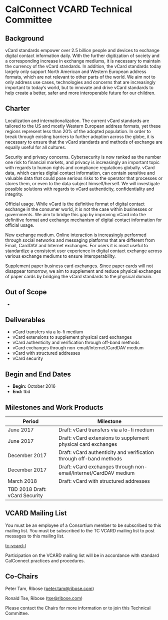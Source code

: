 
# CalConnect VCARD Technical Committee

## Background

vCard standards empower over 2.5 billion people and devices to exchange digital contact information daily. With the further digitization of society and a corresponding increase in exchange mediums, it is necessary to maintain the currency of the vCard standards.  In addition, the vCard standards today largely only support North American and Western European address formats, which are not relevant to other parts of the world.  We aim not to only address use cases, technologies and concerns that are increasingly important to today’s world, but to innovate and drive vCard standards to help create a better, safer and more interoperable future for our children.

## Charter

Localization and internationalization. The current vCard standards are tailored to the US and mostly Western European address formats, yet these regions represent less than 20% of the adopted population. In order to break through existing barriers to further adoption across the globe, it is necessary to ensure that the vCard standards and methods of exchange are equally useful for all cultures.

Security and privacy concerns. Cybersecurity is now ranked as the number one risk to financial markets, and privacy is increasingly an important topic with regards to human rights and compliance regulations globally. vCard data, which carries digital contact information, can contain sensitive and valuable data that could pose serious risks to the operator that processes or stores them, or even to the data subject himself/herself. We will investigate possible solutions with regards to vCard authenticity, confidentiality and integrity.

Official usage. While vCard is the definitive format of digital contact exchange in the consumer world, it is not the case within businesses or governments. We aim to bridge this gap by improving vCard into the definitive format and exchange mechanism of digital contact information for official usage.

New exchange medium. Online interaction is increasingly performed through social networks and messaging platforms that are different from Email, CardDAV and Internet exchanges. For users it is most useful to standardize a consistent user experience in digital contact exchange across various exchange mediums to ensure interoperability.

Supplement paper business card exchanges.  Since paper cards will not disappear tomorrow, we aim to supplement and reduce physical exchanges of paper cards by bridging the vCard standards to the physical domain.

## Out of Scope 

- 
 
## Deliverables

- vCard transfers via a lo-fi medium
- vCard extensions to supplement physical card exchanges
- vCard authenticity and verification through off-band methods
- vCard exchanges through non-email/Internet/CardDAV medium
- vCard with structured addresses
- vCard security

## Begin and End Dates

* **Begin:** October 2016
* **End:** tbd

## Milestones and Work Products

| Period | Milestone |
| --- | --- |
| June 2017 |	Draft: vCard transfers via a lo-fi medium |
| June 2017 |	Draft: vCard extensions to supplement physical card exchanges |
| December 2017 |	Draft: vCard authenticity and verification through off-band methods |
| December 2017 |	Draft: vCard exchanges through non-email/Internet/CardDAV medium |
| March 2018 |	Draft: vCard with structured addresses
TBD 2018 	Draft: vCard Security |

## VCARD Mailing List

You must be an employee of a Consortium member to be subscribed to this mailing list.
You must be subscribed to the TC VCARD mailing list to post messages to this mailing list.

[tc-vcard-l](mailto:tc-vcard-l@lists.calconnect.org)

Participation on the VCARD mailing list will be in accordance with standard CalConnect practices and procedures.

## Co-Chairs

Peter Tam, Ribose ([peter.tam@ribose.com](mailto:peter.tam@ribose.com))

Ronald Tse, Ribose ([tse@ribose.com](mailto:tse@ribose.com))

Please contact the Chairs for more information or to join this Technical Committee. 